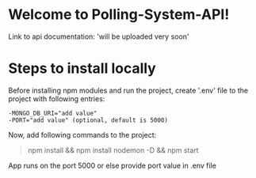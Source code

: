 # Welcome to Polling-System-API!

Link to api documentation: 'will be uploaded very soon'


# Steps to install locally

Before installing npm modules and run the project, create '.env' file to the project with following entries: 

	-MONGO_DB_URI="add value"
	-PORT="add value" (optional, default is 5000)


Now, add following commands to the project:
>npm install &&
>npm install nodemon -D &&
>npm start

App runs on the port 5000 or else provide port value in .env file
